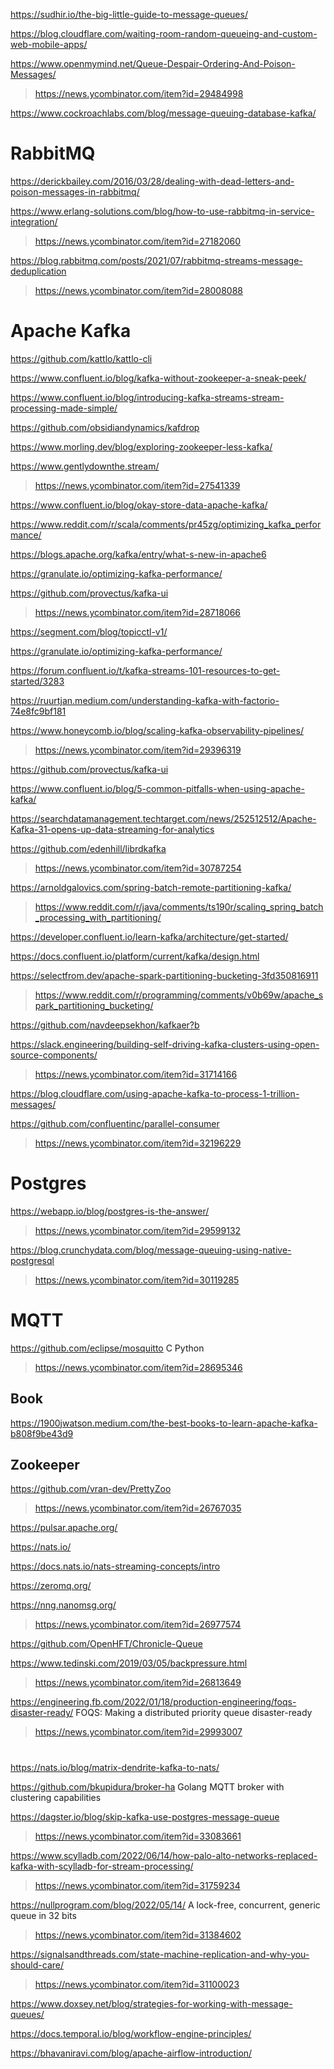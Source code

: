 https://sudhir.io/the-big-little-guide-to-message-queues/

https://blog.cloudflare.com/waiting-room-random-queueing-and-custom-web-mobile-apps/

https://www.openmymind.net/Queue-Despair-Ordering-And-Poison-Messages/
> https://news.ycombinator.com/item?id=29484998

https://www.cockroachlabs.com/blog/message-queuing-database-kafka/

# RabbitMQ
https://derickbailey.com/2016/03/28/dealing-with-dead-letters-and-poison-messages-in-rabbitmq/

https://www.erlang-solutions.com/blog/how-to-use-rabbitmq-in-service-integration/
> https://news.ycombinator.com/item?id=27182060

https://blog.rabbitmq.com/posts/2021/07/rabbitmq-streams-message-deduplication
> https://news.ycombinator.com/item?id=28008088

# Apache Kafka
https://github.com/kattlo/kattlo-cli

https://www.confluent.io/blog/kafka-without-zookeeper-a-sneak-peek/

https://www.confluent.io/blog/introducing-kafka-streams-stream-processing-made-simple/

https://github.com/obsidiandynamics/kafdrop

https://www.morling.dev/blog/exploring-zookeeper-less-kafka/

https://www.gentlydownthe.stream/
> https://news.ycombinator.com/item?id=27541339

https://www.confluent.io/blog/okay-store-data-apache-kafka/

https://www.reddit.com/r/scala/comments/pr45zg/optimizing_kafka_performance/

https://blogs.apache.org/kafka/entry/what-s-new-in-apache6

https://granulate.io/optimizing-kafka-performance/

https://github.com/provectus/kafka-ui
> https://news.ycombinator.com/item?id=28718066

https://segment.com/blog/topicctl-v1/

https://granulate.io/optimizing-kafka-performance/

https://forum.confluent.io/t/kafka-streams-101-resources-to-get-started/3283

https://ruurtjan.medium.com/understanding-kafka-with-factorio-74e8fc9bf181

https://www.honeycomb.io/blog/scaling-kafka-observability-pipelines/
> https://news.ycombinator.com/item?id=29396319

https://github.com/provectus/kafka-ui

https://www.confluent.io/blog/5-common-pitfalls-when-using-apache-kafka/

https://searchdatamanagement.techtarget.com/news/252512512/Apache-Kafka-31-opens-up-data-streaming-for-analytics

https://github.com/edenhill/librdkafka
> https://news.ycombinator.com/item?id=30787254

https://arnoldgalovics.com/spring-batch-remote-partitioning-kafka/
> https://www.reddit.com/r/java/comments/ts190r/scaling_spring_batch_processing_with_partitioning/

https://developer.confluent.io/learn-kafka/architecture/get-started/

https://docs.confluent.io/platform/current/kafka/design.html

https://selectfrom.dev/apache-spark-partitioning-bucketing-3fd350816911
> https://www.reddit.com/r/programming/comments/v0b69w/apache_spark_partitioning_bucketing/

https://github.com/navdeepsekhon/kafkaer?b

https://slack.engineering/building-self-driving-kafka-clusters-using-open-source-components/
> https://news.ycombinator.com/item?id=31714166

https://blog.cloudflare.com/using-apache-kafka-to-process-1-trillion-messages/

https://github.com/confluentinc/parallel-consumer
> https://news.ycombinator.com/item?id=32196229

# Postgres
https://webapp.io/blog/postgres-is-the-answer/
> https://news.ycombinator.com/item?id=29599132

https://blog.crunchydata.com/blog/message-queuing-using-native-postgresql
> https://news.ycombinator.com/item?id=30119285

# MQTT
https://github.com/eclipse/mosquitto C Python
> https://news.ycombinator.com/item?id=28695346

## Book
https://1900jwatson.medium.com/the-best-books-to-learn-apache-kafka-b808f9be43d9

## Zookeeper
https://github.com/vran-dev/PrettyZoo
> https://news.ycombinator.com/item?id=26767035

https://pulsar.apache.org/

https://nats.io/

https://docs.nats.io/nats-streaming-concepts/intro

https://zeromq.org/

https://nng.nanomsg.org/
> https://news.ycombinator.com/item?id=26977574

https://github.com/OpenHFT/Chronicle-Queue

https://www.tedinski.com/2019/03/05/backpressure.html
> https://news.ycombinator.com/item?id=26813649

https://engineering.fb.com/2022/01/18/production-engineering/foqs-disaster-ready/ FOQS: Making a distributed priority queue disaster-ready
> https://news.ycombinator.com/item?id=29993007

#
https://nats.io/blog/matrix-dendrite-kafka-to-nats/

https://github.com/bkupidura/broker-ha Golang MQTT broker with clustering capabilities

https://dagster.io/blog/skip-kafka-use-postgres-message-queue
> https://news.ycombinator.com/item?id=33083661

https://www.scylladb.com/2022/06/14/how-palo-alto-networks-replaced-kafka-with-scylladb-for-stream-processing/
> https://news.ycombinator.com/item?id=31759234

https://nullprogram.com/blog/2022/05/14/ A lock-free, concurrent, generic queue in 32 bits
> https://news.ycombinator.com/item?id=31384602

https://signalsandthreads.com/state-machine-replication-and-why-you-should-care/
> https://news.ycombinator.com/item?id=31100023

https://www.doxsey.net/blog/strategies-for-working-with-message-queues/

https://docs.temporal.io/blog/workflow-engine-principles/

https://bhavaniravi.com/blog/apache-airflow-introduction/